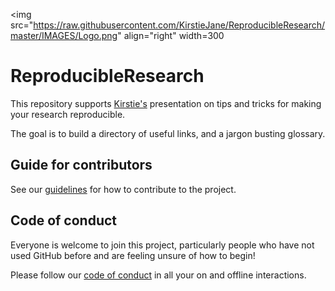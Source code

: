 <img 
  src="https://raw.githubusercontent.com/KirstieJane/ReproducibleResearch/master/IMAGES/Logo.png" 
  align="right"
  width=300
</img>

# ReproducibleResearch

This repository supports [Kirstie's](https://github.com/KirstieJane/) presentation on tips and tricks for making your research reproducible.

The goal is to build a directory of useful links, and a jargon busting glossary.

## Guide for contributors

See our [guidelines](https://github.com/KirstieJane/ReproducibleResearch/blob/master/CONTRIBUTING.md) for how to contribute to the project.

## Code of conduct

Everyone is welcome to join this project, particularly people who have not used GitHub before and are feeling unsure of how to begin!

Please follow our [code of conduct](https://github.com/KirstieJane/ReproducibleResearch/blob/master/CODE_OF_CONDUCT.md) in all your on and offline interactions.

